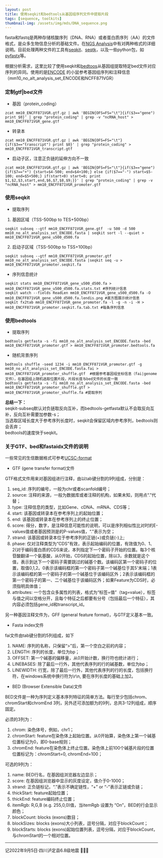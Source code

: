 ```yaml
---
layout: post
title: 使用seqkit和bedtools从基因组序列文件中提取片段
tags: [sequence, toolkits]
thumbnail-img: /assets/img/mds/DNA_sequence.png
---
```


fasta和fastq是两种存储核酸序列（DNA、RNA）或者蛋白质序列（AA）的文件格式，是众多生物信息分析的基础文件。在[NGS Analysis](https://learn.gencore.bio.nyu.edu/)中有对两种格式的详细说明。目前处理两种文件的工具有[seqkit](https://bioinf.shenwei.me/seqkit/)、[seqtk](https://github.com/lh3/seqtk)，以及一些python包，如[pyfastx](https://pyfastx.readthedocs.io/en/latest/)等。

根据分析需求，这里比较了使用seqkit和[bedtoos](https://bedtools.readthedocs.io/en/latest/index.html)从基因组提取特定bed文件对应序列的异同。使用的是[ENCODE](https://www.encodeproject.org/data-standards/reference-sequences/) 的小鼠参考基因组序列和注释信息（mm10_no_alt_analysis_set_ENCODE和NCFF871VGR）

### 定制gtf|bed文件

- 基因（protein_coding）

```
zcat mm10_ENCFF871VGR.gtf.gz | awk 'BEGIN{OFS=FS="\t"}{if($3=="gene") print $0}' | grep "protein_coding" | grep -v "ncRNA_host" > mm10_ENCFF871VGR_gene.gtf
```

- 转录本

```
zcat mm10_ENCFF871VGR.gtf.gz | awk 'BEGIN{OFS=FS="\t"}{if($3=="transcript") print $0}' | grep "protein_coding" > mm10_ENCFF871VGR_transcript.gtf
```

- 启动子区，注意正负链的延伸方向不一致

```
zcat mm10_ENCFF871VGR.gtf.gz | awk 'BEGIN{OFS=FS="\t"}{if($3=="gene") {if($7=="+") {start=$4-500; end=$4+100;} else {if($7=="-") start=$5-100; end=$5+500;} if(start<0) start=0; print $1,$2,$3,start,end,$6,$7,$8,$9;}}' | grep "protein_coding" | grep -v "ncRNA_host" > mm10_ENCFF871VGR_promoter.gtf
```
### 使用seqkit

- 提取序列

1. 基因区域（TSS-500bp to TES+500bp）
```
seqkit subseq --gtf mm10_ENCFF871VGR_gene.gtf  -u 500 -d 500 mm10_no_alt_analysis_set_ENCODE.fasta | seqkit sort -l --quiet > mm10_ENCFF871VGR_gene_u500_d500.fa
```
2. 启动子区域（TSS-500bp to TSS+100bp）
```
seqkit subseq --gtf mm10_ENCFF871VGR_promoter.gtf mm10_no_alt_analysis_set_ENCODE.fasta |seqkit seq -u > mm10_ENCFF871VGR_promoter.seqkit.fa
```

- 序列信息统计

```
seqkit stats mm10_ENCFF871VGR_gene_u500_d500.fa > mm10_ENCFF871VGR_gene_u500_d500.fa.stats.txt #序列统计信息
seqkit watch --fields ReadLen mm10_ENCFF871VGR_gene_u500_d500.fa -O mm10_ENCFF871VGR_gene_u500_d500.fa.lendis.png #直方图展示统计信息
seqkit fx2tab mm10_ENCFF871VGR_gene_promoter.fa -l -g -n -i -H > mm10_ENCFF871VGR_promoter.seqkit.fa.tab.txt #每条序列信息
```

### 使用bedtools

- 提取序列

```
bedtools getfasta -s -fi mm10_no_alt_analysis_set_ENCODE.fasta -bed mm10_ENCFF871VGR_promoter.gtf > mm10_ENCFF871VGR_promoter.bedtools.fa
```

- 随机背景序列

```
bedtools shuffle -seed 1234 -i mm10_ENCFF871VGR_promoter.gtf -g mm10_no_alt_analysis_set_ENCODE.fasta.fai > mm10_ENCFF871VGR_promoter_shuffle.gtf  #根据参考基因组坐标信息（fai|genome文件），在基因组上随机选取位置片段，片段长度与bed文件的长度一致
bedtools getfasta -s -fi mm10_no_alt_analysis_set_ENCODE.fasta -bed mm10_ENCFF871VGR_promoter_shuffle.gtf > mm10_ENCFF871VGR_promoter_shuffle.fa #提取序列
```

**总结一下：**  
seqkit-subseq默认对负链取反向互补，而bedtools-getfasta默认不会取反向互补，反向互补需要加参数-s；  
当选取区域长度大于参考序列长度时，seqkit会保留区域内参考序列，bedtools则会丢弃；  
bedtools的速度快于seqkit。

### 关于GTF、bed和fastaidx文件的说明

一些常见的生信数据格式可参考[UCSC-format](http://genome.ucsc.edu/FAQ/FAQformat.html#format4)

- GTF (gene transfer format)文件

GTF格式文件用来对基因组进行注释，由以tab键分割的9列组成，分别是：

1. seq_id: 序列的编号，一般为chr或者scanfold编号；
2. source: 注释的来源，一般为数据库或者注释的机构，如果未知，则用点“.”代替；
3. type: 注释信息的类型，比如Gene、cDNA、mRNA、CDS等；
4. start: 该基因或转录本在参考序列上的起始位置；
5. end: 该基因或转录本在参考序列上的终止位置；
6. score: 得分，数字，是注释信息可能性的说明，可以是序列相似性比对时的E-values值或者基因预测是的P-values值，“.”表示为空；
7. strand: 该基因或转录本位于参考序列的正链(+)或负链(-)上;
8. phase: 仅对注释类型为“CDS”有效，表示起始编码的位置，有效值为0、1、2(对于编码蛋白质的CDS来说，本列指定下一个密码子开始的位置。每3个核苷酸翻译一个氨基酸，从0开始，CDS的起始位置，除以3，余数就是这个值，表示到达下一个密码子需要跳过的碱基个数。该编码区第一个密码子的位置，取值0,1,2。0表示该编码框的第一个密码子第一个碱基位于其5'末端；1表示该编码框的第一个密码子的第一个碱基位于该编码区外；2表示该编码框的第一个密码子的第一、二个碱基位于该编码区外；如果Feature为CDS时，必须指明具体值；
9. attributes: 一个包含众多属性的列表，格式为“标签=值”（tag=value），标签与值之间以空格分开，且每个特征之后都要有分号（包括最后一个特征），其内容必须包括gene_id和transcript_id。

另一种基因注释文件为，GFF (general feature format)，与GTF定义基本一致。

- Fasta index文件

fai文件由tab键分割的5列组成，如下

1. NAME: 序列的名称，只保留“>”后，第一个空白之前的内容；
2. LENGTH: 序列的长度，单位为bp；
3. OFFSET: 第一个碱基的偏移量，从0开始计数，换行符也统计进行；
4. LINEBASES: 除了最后一行外，其他代表序列的行的碱基数，单位为bp；
5. LINEWIDTH: 行宽，除了最后一行外，其他代表序列的行的长度，包括换行符，在windows系统中换行符为\r\n, 要在序列长度的基础上加2。

- BED (Browser Extensible Data)文件

BED文件是一种为序列定义基本序列特征的简单方法。每行至少包括chrom、chromStart和chromEnd 3列，另外还可添加额为的9列，总共3-12列组成，顺序固定。

必须的3列为：

1. chrom: 染色体号，例如，chr1；
2. chromStart: feature在染色体上起始位置。从0开始算，染色体上第一个碱基位置标记为0，即0-base规则；
3. chromEnd: feature在染色体上终止位置。染色体上前100个碱基片段的位置位置标记为：chromStart=0, chromEnd=100；

可选的9列为：

1. name: BED行名，在基因组浏览器左边显示；
2. score: 在基因组浏览器中显示的灰度设定，值介于0-1000；
3. strand: 正负链标记，“.”表示不确定链性，“+” or “-”表示正链或负链；
4. thickStart: feature起始位置；
5. thickEnd: feature编码终止位置；
6. itemRgb: R,G,B (e.g. 255,0,0)值，当itemRgb 设置为 “On”，BED的行会显示颜色；
7. blockCount: blocks (exons)数目；
8. blockSizes: blocks (exons)大小列表，逗号分隔，对应于blockCount；
9. blockStarts: blocks (exons)起始位置列表，逗号分隔，对应于blockCount，与chromStart的一个相对位置。

---
记2022年9月5日·四川泸定县6.8级地震
🙏🙏🙏
